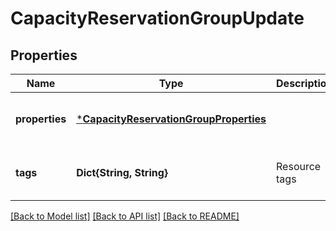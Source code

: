 # CapacityReservationGroupUpdate


## Properties
Name | Type | Description | Notes
------------ | ------------- | ------------- | -------------
**properties** | [***CapacityReservationGroupProperties**](CapacityReservationGroupProperties.md) |  | [optional] [default to nothing]
**tags** | **Dict{String, String}** | Resource tags | [optional] [default to nothing]


[[Back to Model list]](../README.md#models) [[Back to API list]](../README.md#api-endpoints) [[Back to README]](../README.md)


